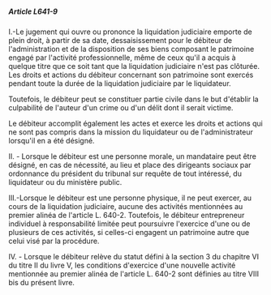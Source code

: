 ##### Article L641-9

I.-Le jugement qui ouvre ou prononce la liquidation judiciaire emporte de plein droit, à partir de sa date, dessaisissement pour le débiteur de l'administration et de la disposition de ses biens composant le patrimoine engagé par l'activité professionnelle, même de ceux qu'il a acquis à quelque titre que ce soit tant que la liquidation judiciaire n'est pas clôturée. Les droits et actions du débiteur concernant son patrimoine sont exercés pendant toute la durée de la liquidation judiciaire par le liquidateur.

Toutefois, le débiteur peut se constituer partie civile dans le but d'établir la culpabilité de l'auteur d'un crime ou d'un délit dont il serait victime.

Le débiteur accomplit également les actes et exerce les droits et actions qui ne sont pas compris dans la mission du liquidateur ou de l'administrateur lorsqu'il en a été désigné.

II. - Lorsque le débiteur est une personne morale, un mandataire peut être désigné, en cas de nécessité, au lieu et place des dirigeants sociaux par ordonnance du président du tribunal sur requête de tout intéressé, du liquidateur ou du ministère public.

III.-Lorsque le débiteur est une personne physique, il ne peut exercer, au cours de la liquidation judiciaire, aucune des activités mentionnées au premier alinéa de l'article L. 640-2. Toutefois, le débiteur entrepreneur individuel à responsabilité limitée peut poursuivre l'exercice d'une ou de plusieurs de ces activités, si celles-ci engagent un patrimoine autre que celui visé par la procédure.

IV. - Lorsque le débiteur relève du statut défini à la section 3 du chapitre VI du titre II du livre V, les conditions d'exercice d'une nouvelle activité mentionnée au premier alinéa de l'article L. 640-2 sont définies au titre VIII bis du présent livre.

